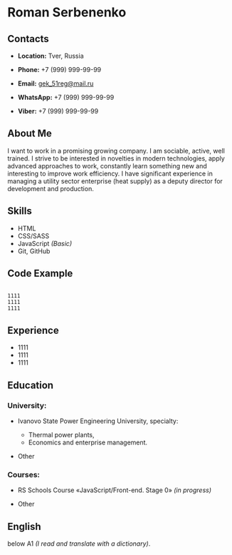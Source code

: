 # Roman Serbenenko

## Contacts

* **Location:** Tver, Russia

* **Phone:** +7 (999) 999-99-99

* **Email:** gek_51reg@mail.ru

* **WhatsApp:** +7 (999) 999-99-99

* **Viber:** +7 (999) 999-99-99

## About Me

I want to work in a promising growing company. I am sociable, active, well trained. I strive to be interested in novelties in modern technologies, apply advanced approaches to work, constantly learn something new and interesting to improve work efficiency. I have significant experience in managing a utility sector enterprise (heat supply) as a deputy director for development and production.

## Skills

* HTML
* CSS/SASS
* JavaScript *(Basic)*
* Git, GitHub

## Code Example

```

1111
1111
1111
```

## Experience

* 1111
* 1111
* 1111

## Education

### University: 

* Ivanovo State Power Engineering University, specialty: 

  * Thermal power plants, 
  * Economics and enterprise management.

* Other

### Courses: 

* RS Schools Course «JavaScript/Front-end. Stage 0» *(in progress)*

* Other

## English

below A1 *(I read and translate with a dictionary)*.